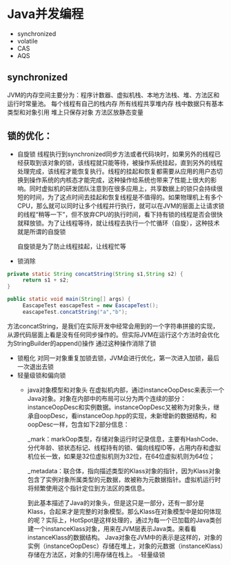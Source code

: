 # Java并发编程

- synchronized
- volatile
- CAS
- AQS

## synchronized

JVM的内存空间主要分为：程序计数器、虚拟机栈、本地方法栈、堆、方法区和运行时常量池。
每个线程有自己的栈内存
所有线程共享堆内存
栈中数据只有基本类型和对象引用
堆上只保存对象
方法区放静态变量

锁的优化：
----
- 自旋锁
  线程执行到synchronized同步方法或者代码块时，如果另外的线程已经获取到该对象的锁，该线程就只能等待，被操作系统挂起，直到另外的线程处理完成，该线程才能恢复执行。线程的挂起和恢复都需要从应用的用户态切换到操作系统的内核态才能完成，这种操作给系统也带来了性能上很大的影响。同时虚拟机的研发团队注意到在很多应用上，共享数据上的锁只会持续很短的时间，为了这点时间去挂起和恢复线程是不值得的。如果物理机上有多个CPU，那么就可以同时让多个线程并行执行，就可以在JVM的层面上让请求锁的线程“稍等一下”，但不放弃CPU的执行时间，看下持有锁的线程是否会很快就释放锁。为了让线程等待，就让线程去执行一个忙循环（自旋），这种技术就是所谓的自旋锁

  自旋锁是为了防止线程挂起，让线程忙等

 - 锁消除
```java
private static String concatString(String s1,String s2) {
     return s1 + s2;
}

public static void main(String[] args) {
     EascapeTest eascapeTest = new EascapeTest();
     eascapeTest.concatString("a","b");
```
方法concatString，是我们在实际开发中经常会用到的一个字符串拼接的实现，从源代码层面上看是没有任何同步操作的。但实际JVM在运行这个方法时会优化为StringBuilder的append()操作
通过这种操作消除了锁

- 锁粗化
  对同一对象重复加锁去锁，JVM会进行优化，第一次进入加锁，最后一次退出去锁
- 轻量级锁和偏向锁
    - java对象模型和对象头
         在虚拟机内部，通过instanceOopDesc来表示一个Java对象。对象在内部中的布局可以分为两个连续的部分：instanceOopDesc和实例数据。instanceOopDesc又被称为对象头，继承自oopDesc，看instanceOop.hpp的实现，未新增新的数据结构，和oopDesc一样，包含如下2部分信息：

        _mark：markOop类型，存储对象运行时记录信息，主要有HashCode、分代年龄、锁状态标记、线程持有的锁、偏向线程ID等，占用内存和虚拟机位长一致，如果是32位虚拟机则为32位，在64位虚拟机则为64位；

        _metadata：联合体，指向描述类型的Klass对象的指针，因为Klass对象包含了实例对象所属类型的元数据，故被称为元数据指针。虚拟机运行时将频繁使用这个指针定位到方法区的类信息。

        到此基本描述了Java的对象头，但是这只是一部分，还有一部分是Klass，合起来才是完整的对象模型。那么Klass在对象模型中是如何体现的呢？实际上，HotSpot是这样处理的，通过为每一个已加载的Java类创建一个instanceKlass对象，用来在JVM层表示Java类。来看看instanceKlass的数据结构。
        Java对象在JVM中的表示是这样的，对象的实例（instanceOopDesc）存储在堆上，对象的元数据（instanceKlass）存储在方法区，对象的引用存储在栈上。
    -轻量级锁

   




